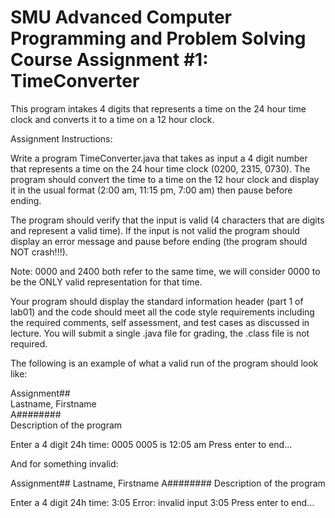 # SMU Advanced Computer Programming and Problem Solving Course Assignment #1: TimeConverter

This program intakes 4 digits that represents a time on the 24 hour time clock and converts it to a time on a 12 hour clock.

Assignment Instructions:

Write a program TimeConverter.java that takes as input a 4 digit number that represents a time on the 24 hour time clock (0200, 2315, 0730). The program should convert the time to a time on the 12 hour clock and display it in the usual format (2:00 am, 11:15 pm, 7:00 am) then pause before ending. 

The program should verify that the input is valid (4 characters that are digits and represent a valid time). If the input is not valid the program should display an error message and pause before ending (the program should NOT crash!!!). 

Note: 0000 and 2400 both refer to the same time, we will consider 0000 to be the ONLY valid representation for that time.

Your program should display the standard information header (part 1 of lab01) and the code should meet all the code style requirements including the required comments, self assessment, and test cases as discussed in lecture. You will submit a single .java file for grading, the .class file is not required.

The following is an example of what a valid run of the program should look like:

Assignment##<br/>
Lastname, Firstname<br/>
A########<br/>
Description of the program<br/>

Enter a 4 digit 24h time: 0005
0005 is 12:05 am
Press enter to end...

And for something invalid:

Assignment##
Lastname, Firstname
A########
Description of the program

Enter a 4 digit 24h time: 3:05
Error: invalid input 3:05
Press enter to end...
